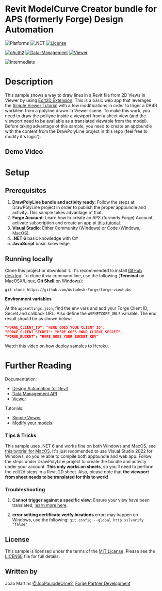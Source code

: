 ﻿# Revit ModelCurve Creator bundle for APS (formerly Forge) Design Automation
![Platforms](https://img.shields.io/badge/platform-Windows|MacOS-lightgray.svg)
![.NET](https://img.shields.io/badge/.NET%206-blue.svg)
[![License](http://img.shields.io/:license-MIT-blue.svg)](http://opensource.org/licenses/MIT)

[![oAuth2](https://img.shields.io/badge/oAuth2-v1-green.svg)](http://developer.autodesk.com/)
[![Data-Management](https://img.shields.io/badge/Data%20Management-v1-green.svg)](http://developer.autodesk.com/)
[![Viewer](https://img.shields.io/badge/Viewer-v6-green.svg)](http://developer.autodesk.com/)

![Intermediate](https://img.shields.io/badge/Level-Intermediate-blue.svg)

# Description

This sample shows a way to draw lines in a Revit file from 2D Views in Viewer by using [Edit2D Extension](https://forge.autodesk.com/en/docs/viewer/v7/developers_guide/advanced_options/edit2d-setup/).
This is a basic web app that leverages the [Simple Viewer Tutorial](https://forge-tutorials.autodesk.io/tutorials/simple-viewer/) with a few modifications in order to triger a DA4R workitem from a polyline drawn in Viewer scene.
To make this work, you need to draw the polilyne inside a viewport from a sheet view (and the viewport need to be available as a translated viewable from the model).
Before taking advantage of this sample, you need to create an appbundle with the content from the DrawPolyLine project in this repo (feel free to modify it's logic').

## Demo Video



# Setup

## Prerequisites

1. **DrawPolyLine bundle and activity ready**: Follow the steps at DrawPolyLine project in order to publish the proper appbundle and activity. This sample takes advantage of that.
2. **Forge Account**: Learn how to create an APS (formerly Forge) Account, activate subscription and create an app at [this tutorial](http://learnforge.autodesk.io/#/account/). 
3. **Visual Studio**: Either Community (Windows) or Code (Windows, MacOS).
4. **.NET 6** basic knowledge with C#
5. **JavaScript** basic knowledge

## Running locally

Clone this project or download it. It's recommended to install [GitHub desktop](https://desktop.github.com/). To clone it via command line, use the following (**Terminal** on MacOSX/Linux, **Git Shell** on Windows):

    git clone https://github.com/Autodesk-Forge/forge-viewhubs



**Environment variables**

At the `appsettings.json`, find the env vars and add your Forge Client ID, Secret and callback URL. Also define the `ASPNETCORE_URLS` variable. The end result should be as shown below:

```json
"FORGE_CLIENT_ID": "HERE GOES YOUE CLIENT ID",
"FORGE_CLIENT_SECRET": "HERE GOES YOUR CLIENT SECRET",
"FORGE_BUCKET": "HERE GOES YOUR BUCKET KEY"
```

Watch [this video](https://www.youtube.com/watch?v=Oqa9O20Gj0c) on how deploy samples to Heroku.

# Further Reading

Documentation:

- [Design Automation for Revit](https://forge.autodesk.com/en/docs/design-automation/v3/tutorials/revit/)
- [Data Management API](https://developer.autodesk.com/en/docs/data/v2/overview/)
- [Viewer](https://developer.autodesk.com/en/docs/viewer/v6)

Tutorials:

- [Simple Viewer](https://forge-tutorials.autodesk.io/tutorials/simple-viewer/)
- [Modify your models](https://learnforge.autodesk.io/#/tutorials/modifymodels)


### Tips & Tricks

This sample uses .NET 6 and works fine on both Windows and MacOS, see [this tutorial for MacOS](https://github.com/augustogoncalves/dotnetcoreheroku).
It's just recomended to use Visual Studio 2022 for Windows, so you're able to compile both appbundle and web app.
Follow the steps under DrawPolyLine project to create the bundle and activity under your account.
**This only works on sheets**, so you'll need to perform the edit2d steps in a Revit 2D sheet.
Also, please note that **the viewport from sheet needs to be translated for this to work!**.

### Troubleshooting

1. **Cannot trigger against a specific view**: Ensure your view have been translated, [learn more here](https://knowledge.autodesk.com/support/revit/learn-explore/caas/CloudHelp/cloudhelp/2021/ENU/Revit-Cloud/files/GUID-09FBF9E2-6ECF-447D-8FA8-12AB16495BC3-htm.html).

2. **error setting certificate verify locations** error: may happen on Windows, use the following: `git config --global http.sslverify "false"`

## License

This sample is licensed under the terms of the [MIT License](http://opensource.org/licenses/MIT). Please see the [LICENSE](LICENSE) file for full details.

## Written by

João Martins [@JooPaulodeOrne2](http://twitter.com/JooPaulodeOrne2), [Forge Partner Development](http://forge.autodesk.com)
